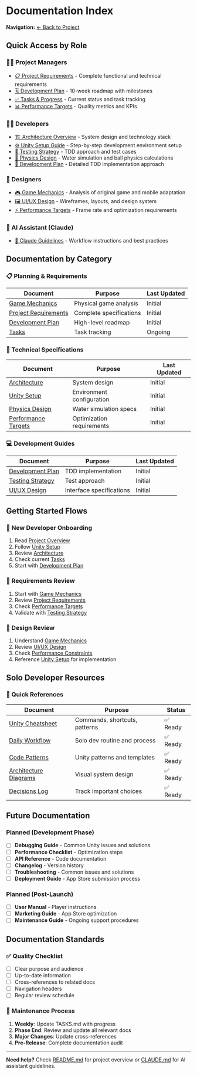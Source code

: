 # Documentation Index

**Navigation:** [← Back to Project](../README.md)

## Quick Access by Role

### 👨‍💼 Project Managers
- [📋 Project Requirements](planning/PROJECT_REQUIREMENTS_DOCUMENT.md) - Complete functional and technical requirements
- [🗓 Development Plan](planning/PLAN.md) - 10-week roadmap with milestones
- [✅ Tasks & Progress](../TASKS.md) - Current status and task tracking
- [📊 Performance Targets](technical/PERFORMANCE_TARGETS.md) - Quality metrics and KPIs

### 👩‍💻 Developers
- [🏗 Architecture Overview](technical/ARCHITECTURE.md) - System design and technology stack
- [⚙️ Unity Setup Guide](technical/UNITY_SETUP.md) - Step-by-step development environment setup
- [🧪 Testing Strategy](development/TESTING_STRATEGY.md) - TDD approach and test cases
- [📐 Physics Design](technical/PHYSICS_DESIGN.md) - Water simulation and ball physics calculations
- [🔧 Development Plan](development/DEVELOPMENT_PLAN.md) - Detailed TDD implementation approach

### 🎨 Designers
- [🎮 Game Mechanics](planning/GAME_MECHANICS.md) - Analysis of original game and mobile adaptation
- [🖼 UI/UX Design](development/UI_UX_DESIGN.md) - Wireframes, layouts, and design system
- [⚡ Performance Targets](technical/PERFORMANCE_TARGETS.md) - Frame rate and optimization requirements

### 🤖 AI Assistant (Claude)
- [🧠 Claude Guidelines](../CLAUDE.md) - Workflow instructions and best practices

## Documentation by Category

### 📋 Planning & Requirements
| Document | Purpose | Last Updated |
|----------|---------|--------------|
| [Game Mechanics](planning/GAME_MECHANICS.md) | Physical game analysis | Initial |
| [Project Requirements](planning/PROJECT_REQUIREMENTS_DOCUMENT.md) | Complete specifications | Initial |
| [Development Plan](planning/PLAN.md) | High-level roadmap | Initial |
| [Tasks](../TASKS.md) | Task tracking | Ongoing |

### 🔧 Technical Specifications  
| Document | Purpose | Last Updated |
|----------|---------|--------------|
| [Architecture](technical/ARCHITECTURE.md) | System design | Initial |
| [Unity Setup](technical/UNITY_SETUP.md) | Environment configuration | Initial |
| [Physics Design](technical/PHYSICS_DESIGN.md) | Water simulation specs | Initial |
| [Performance Targets](technical/PERFORMANCE_TARGETS.md) | Optimization requirements | Initial |

### 💻 Development Guides
| Document | Purpose | Last Updated |
|----------|---------|--------------|
| [Development Plan](development/DEVELOPMENT_PLAN.md) | TDD implementation | Initial |
| [Testing Strategy](development/TESTING_STRATEGY.md) | Test approach | Initial |
| [UI/UX Design](development/UI_UX_DESIGN.md) | Interface specifications | Initial |

## Getting Started Flows

### 🚀 New Developer Onboarding
1. Read [Project Overview](../README.md)
2. Follow [Unity Setup](technical/UNITY_SETUP.md)
3. Review [Architecture](technical/ARCHITECTURE.md)
4. Check current [Tasks](../TASKS.md)
5. Start with [Development Plan](development/DEVELOPMENT_PLAN.md)

### 📝 Requirements Review
1. Start with [Game Mechanics](planning/GAME_MECHANICS.md)
2. Review [Project Requirements](planning/PROJECT_REQUIREMENTS_DOCUMENT.md)
3. Check [Performance Targets](technical/PERFORMANCE_TARGETS.md)
4. Validate with [Testing Strategy](development/TESTING_STRATEGY.md)

### 🎨 Design Review
1. Understand [Game Mechanics](planning/GAME_MECHANICS.md)
2. Review [UI/UX Design](development/UI_UX_DESIGN.md)
3. Check [Performance Constraints](technical/PERFORMANCE_TARGETS.md)
4. Reference [Unity Setup](technical/UNITY_SETUP.md) for implementation

## Solo Developer Resources

### 🚀 Quick References
| Document | Purpose | Status |
|----------|---------|--------|
| [Unity Cheatsheet](reference/UNITY_CHEATSHEET.md) | Commands, shortcuts, patterns | ✅ Ready |
| [Daily Workflow](reference/DAILY_WORKFLOW.md) | Solo dev routine and process | ✅ Ready |
| [Code Patterns](reference/CODE_PATTERNS.md) | Unity patterns and templates | ✅ Ready |
| [Architecture Diagrams](reference/ARCHITECTURE_DIAGRAM.md) | Visual system design | ✅ Ready |
| [Decisions Log](reference/DECISIONS.md) | Track important choices | ✅ Ready |

## Future Documentation

### Planned (Development Phase)
- [ ] **Debugging Guide** - Common Unity issues and solutions
- [ ] **Performance Checklist** - Optimization steps
- [ ] **API Reference** - Code documentation
- [ ] **Changelog** - Version history
- [ ] **Troubleshooting** - Common issues and solutions
- [ ] **Deployment Guide** - App Store submission process

### Planned (Post-Launch)
- [ ] **User Manual** - Player instructions
- [ ] **Marketing Guide** - App Store optimization
- [ ] **Maintenance Guide** - Ongoing support procedures

## Documentation Standards

### ✅ Quality Checklist
- [ ] Clear purpose and audience
- [ ] Up-to-date information
- [ ] Cross-references to related docs
- [ ] Navigation headers
- [ ] Regular review schedule

### 🔄 Maintenance Process
1. **Weekly**: Update TASKS.md with progress
2. **Phase End**: Review and update all relevant docs
3. **Major Changes**: Update cross-references
4. **Pre-Release**: Complete documentation audit

---

**Need help?** Check [README.md](../README.md) for project overview or [CLAUDE.md](../CLAUDE.md) for AI assistant guidelines.